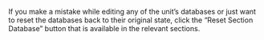 If you make a mistake while editing any of the unit’s databases or just want to reset the databases back to their original state, click the “Reset Section Database” button that is available in the relevant sections.